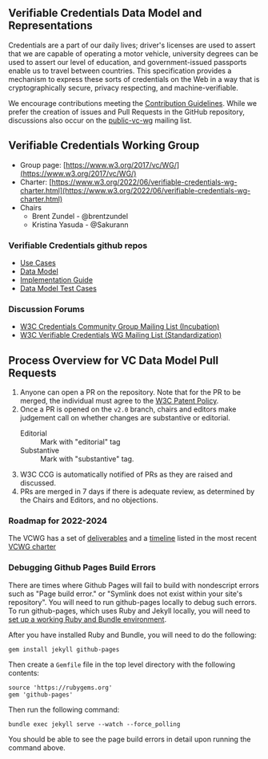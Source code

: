 ## Verifiable Credentials Data Model and Representations

Credentials are a part of our daily lives; driver's licenses are used to assert
that we are capable of operating a motor vehicle, university degrees can be used
to assert our level of education, and government-issued passports enable us to
travel between countries. This specification provides a mechanism to express
these sorts of credentials on the Web in a way that is cryptographically secure,
privacy respecting, and machine-verifiable.

We encourage contributions meeting the [Contribution
Guidelines](CONTRIBUTING.md). While we prefer the creation of issues
and Pull Requests in the GitHub repository, discussions also occur
on the
[public-vc-wg](http://lists.w3.org/Archives/Public/public-vc-wg/)
mailing list.

## Verifiable Credentials Working Group
* Group page: [https://www.w3.org/2017/vc/WG/](https://www.w3.org/2017/vc/WG/)
* Charter: [https://www.w3.org/2022/06/verifiable-credentials-wg-charter.html](https://www.w3.org/2022/06/verifiable-credentials-wg-charter.html)
* Chairs
  * Brent Zundel - @brentzundel
  * Kristina Yasuda - @Sakurann

### Verifiable Credentials github repos
* [Use Cases](https://github.com/w3c/vc-use-cases)
* [Data Model](https://github.com/w3c/vc-data-model)
* [Implementation Guide](https://github.com/w3c/vc-imp-guide/)
* [Data Model Test Cases](https://github.com/w3c/vc-test-suite)

### Discussion Forums
* [W3C Credentials Community Group Mailing List (Incubation)](https://lists.w3.org/Archives/Public/public-credentials/)
* [W3C Verifiable Credentials WG Mailing List (Standardization)](https://lists.w3.org/Archives/Public/public-vc-wg/)

## Process Overview for VC Data Model Pull Requests
1. Anyone can open a PR on the repository. Note that for the PR to be merged,
   the individual must agree to the
   [W3C Patent Policy](https://www.w3.org/Consortium/Patent-Policy/).
2. Once a PR is opened on the `v2.0` branch, chairs and editors make judgement
   call on whether changes are substantive or editorial.
   <dl>
     <dt>Editorial</dt>
     <dd>Mark with "editorial" tag</dd>
     <dt>Substantive</dt>
     <dd>Mark with "substantive" tag.</dd>
   </dl>
3. W3C CCG is automatically notified of PRs as they are raised and discussed.
4. PRs are merged in 7 days if there is adequate review, as determined by
   the Chairs and Editors, and no objections.

### Roadmap for 2022-2024

The VCWG has a set of
[deliverables](https://www.w3.org/2022/06/verifiable-credentials-wg-charter.html#deliverables)
and a
[timeline](https://www.w3.org/2022/06/verifiable-credentials-wg-charter.html#timeline)
listed in the most recent
[VCWG charter](https://www.w3.org/2022/06/verifiable-credentials-wg-charter.html)

### Debugging Github Pages Build Errors

There are times where Github Pages will fail to build with nondescript errors
such as "Page build error." or "Symlink does not exist within your site's
repository". You will need to run github-pages locally to debug such errors.
To run github-pages, which uses Ruby and Jekyll locally, you will need to
[set up a working Ruby and Bundle environment](https://help.dreamhost.com/hc/en-us/articles/115001070131-Using-Bundler-to-install-Ruby-gems).

After you have installed Ruby and Bundle, you will need to do the following:

```
gem install jekyll github-pages
```

Then create a `Gemfile` file in the top level directory with the following
contents:

```
source 'https://rubygems.org'
gem 'github-pages'
```

Then run the following command:

```
bundle exec jekyll serve --watch --force_polling
```

You should be able to see the page build errors in detail upon running the
command above.
